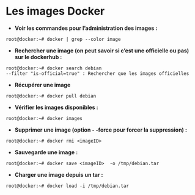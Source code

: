 # Les images Docker

- **Voir les commandes pour l’administration des images :**
```
root@docker:~# docker | grep --color image
```
- **Rechercher une image (on peut savoir si c’est une officielle ou pas) sur le dockerhub :**
```
root@docker:~# docker search debian
--filter "is-official=true" : Rechercher que les images officielles
```
- **Récupérer une image**
```
root@docker:~# docker pull debian
```
- **Vérifier les images disponibles :**
```
root@docker:~# docker images
```
- **Supprimer une image (option - -force pour forcer la suppression) :**
```
root@docker:~# docker rmi <imageID> 
```
- **Sauvegarde une image :**
```
root@docker:~# docker save <imageID>  -o /tmp/debian.tar
```
- **Charger une image depuis un tar :**
```
root@docker:~# docker load -i /tmp/debian.tar
```
